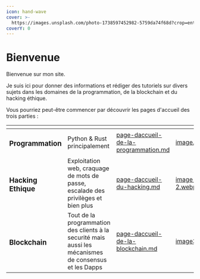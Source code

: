 ```yaml
---
icon: hand-wave
cover: >-
  https://images.unsplash.com/photo-1738597452982-5759da74f68d?crop=entropy&cs=srgb&fm=jpg&ixid=M3wxOTcwMjR8MHwxfHJhbmRvbXx8fHx8fHx8fDE3Mzg4NTI5NTh8&ixlib=rb-4.0.3&q=85
coverY: 0
---
```


# Bienvenue

Bienvenue sur mon site.

Je suis ici pour donner des informations et rédiger des tutoriels sur divers sujets dans les domaines de la programmation, de la blockchain et du hacking éthique.

Vous pourriez peut-être commencer par découvrir les pages d'accueil des trois parties :

<table data-view="cards"><thead><tr><th></th><th></th><th data-type="content-ref"></th><th data-hidden data-card-cover data-type="files"></th></tr></thead><tbody><tr><td><h3>Programmation</h3></td><td>Python &#x26; Rust principalement</td><td><a href="pa/page-daccueil-de-la-programmation.md">page-daccueil-de-la-programmation.md</a></td><td><a href=".gitbook/assets/image.webp">image.webp</a></td></tr><tr><td><h3>Hacking Ethique</h3></td><td>Exploitation web, craquage de mots de passe, escalade des privilèges et bien plus</td><td><a href="pa/page-daccueil-du-hacking.md">page-daccueil-du-hacking.md</a></td><td><a href=".gitbook/assets/image-2.webp">image-2.webp</a></td></tr><tr><td><h3>Blockchain</h3></td><td>Tout de la programmation des clients à la securité mais aussi les mécanismes de consensus et les Dapps</td><td><a href="pa/page-daccueil-de-la-blockchain.md">page-daccueil-de-la-blockchain.md</a></td><td><a href=".gitbook/assets/image3.webp">image3.webp</a></td></tr></tbody></table>
